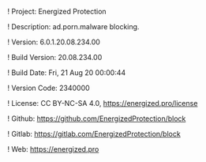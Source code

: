 ! Project: Energized Protection

! Description: ad.porn.malware blocking.

! Version: 6.0.1.20.08.234.00

! Build Version: 20.08.234.00

! Build Date: Fri, 21 Aug 20 00:00:44

! Version Code: 2340000

! License: CC BY-NC-SA 4.0, https://energized.pro/license

! Github: https://github.com/EnergizedProtection/block

! Gitlab: https://gitlab.com/EnergizedProtection/block


! Web: https://energized.pro
